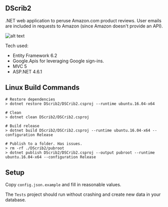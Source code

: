 
## DScrib2

.NET web application to peruse Amazon.com product reviews. User emails are included in requests to Amazon
(since Amazon doesn't provide an API).

![alt text](https://github.com/mikedll/dscrib2/raw/d58704960f6edcc10e49bac7be892055e9774c92/sample.png)

Tech used:

  - Entity Framework 6.2
  - Google.Apis for leveraging Google sign-ins.
  - MVC 5
  - ASP.NET 4.6.1

## Linux Build Commands

    # Restore dependencies
    > dotnet restore DScrib2/DSCrib2.csproj --runtime ubuntu.16.04-x64
    
    # Clean
    > dotnet clean DScrib2/DSCrib2.csproj
    
    # Build release    
    > dotnet build DScrib2/DSCrib2.csproj --runtime ubuntu.16.04-x64 --configuration Release
    
    # Publish to a folder. Has issues.
    > rm -rf ./DScrib2/pubroot
    > dotnet publish DScrib2/DSCrib2.csproj --output pubroot --runtime ubuntu.16.04-x64 --configuration Release

## Setup

Copy `config.json.example` and fill in reasonable values.

The `Tests` project should run without crashing and create new data in your database.
